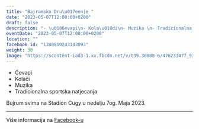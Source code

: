 ```yaml
---
title: "Bajramsko Dru\u017eenje "
date: "2023-05-07T12:00:00+0200"
draft: false
description: "- \u0106evapi\n- Kola\u010di\n- Muzika \n- Tradicionalna sportska natjecanja\n\nBujrum svima na Stadion Cugy u nedelju 7og. Maja 2023."
eventDate: "2023-05-07T12:00:00+0200"
location: ""
facebook_id: "1340810243143093"
weight: 30
image: "https://scontent-iad3-1.xx.fbcdn.net/v/t39.30808-6/476233477_936651505262116_4103480540059516894_n.jpg?_nc_cat=110&ccb=1-7&_nc_sid=9e60e4&_nc_ohc=jb63L1rZmzAQ7kNvwE8I5cN&_nc_oc=AdnklpIbtKe0zoq24iRpbRyKDdBGtE-0nlAFfbf-mPtTlCIVANC-ViKOFdSB4fmh2Ck&_nc_zt=23&_nc_ht=scontent-iad3-1.xx&edm=ABTKTjYEAAAA&_nc_gid=WyewJa_162RaIPZ7YRU26Q&oh=00_AfFHVnh-XYY1qe31WGIsT1OAvW8irpkGtir0HjpPjMqYAw&oe=680F704B"
---
```


- Ćevapi
- Kolači
- Muzika 
- Tradicionalna sportska natjecanja

Bujrum svima na Stadion Cugy u nedelju 7og. Maja 2023.

---

Više informacija na [Facebook-u](https://facebook.com/events/1340810243143093)